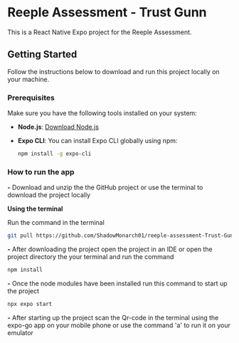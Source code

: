 
# Reeple Assessment - Trust Gunn

This is a React Native Expo project for the Reeple Assessment.

## Getting Started

Follow the instructions below to download and run this project locally on your machine.

### Prerequisites

Make sure you have the following tools installed on your system:

- **Node.js**: [Download Node.js](https://nodejs.org/)
- **Expo CLI**: You can install Expo CLI globally using npm:

  ```bash
  npm install -g expo-cli


### How to run the app

**-** Download and unzip the the GitHub project or use the terminal to download the project locally

**Using the terminal**

Run the command in the terminal
  ```bash
git pull https://github.com/ShadowMonarch01/reeple-assessment-Trust-Gunn.git
```
**-** After downloading the project open the project in an IDE or open the project directory the your terminal and run the command

 ```bash
 npm install
```
**-** Once the node modules have been installed run this command to start up the project

```bash
npx expo start

```
**-** After starting up the project scan the Qr-code in the terminal using the expo-go app on your mobile phone or use the command 'a' to run it on your emulator 






 
